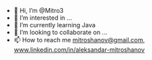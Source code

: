 - 👋 Hi, I’m @Mitro3
- 👀 I’m interested in ...
- 🌱 I’m currently learning Java
- 💞️ I’m looking to collaborate on ...
- 📫 How to reach me mitroshanov@gmail.com, www.linkedin.com/in/aleksandar-mitroshanov
<!---
Mitro3/Mitro3 is a ✨ special ✨ repository because its `README.md` (this file) appears on your GitHub profile.
You can click the Preview link to take a look at your changes.
--->
